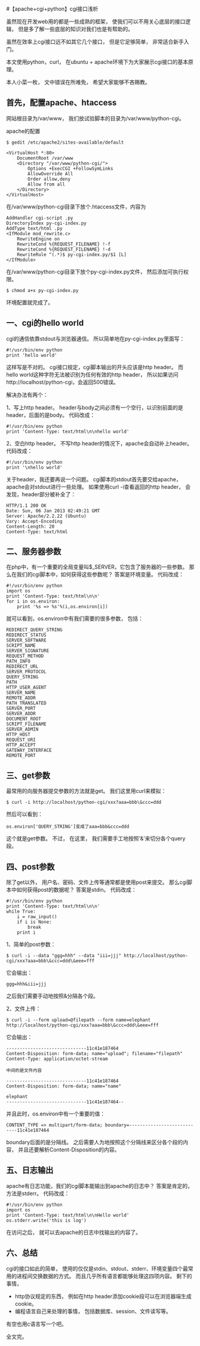 #【apache+cgi+python】cgi接口浅析

虽然现在开发web用的都是一些成熟的框架，
使我们可以不用关心底层的接口逻辑，
但是多了解一些底层的知识对我们也是有帮助的。

虽然在效率上cgi接口远不如其它几个接口，
但是它足够简单，
非常适合新手入门。

本文使用python，curl，
在ubuntu + apache环境下为大家展示cgi接口的基本原理。

本人小菜一枚，
文中错误在所难免，
希望大家能够不吝赐教。

## 首先，配置apache、htaccess
网站根目录为/var/www，
我们放试验脚本的目录为/var/www/python-cgi。

apache的配置

	$ gedit /etc/apache2/sites-available/default

	<VirtualHost *:80>
		DocumentRoot /var/www
		<Directory "/var/www/python-cgi/">
			Options +ExecCGI +FollowSymLinks
			AllowOverride All
			Order allow,deny
			Allow from all
		</Directory>
	</VirtualHost>

在/var/www/python-cgi目录下放个.htaccess文件，内容为

	AddHandler cgi-script .py
	DirectoryIndex py-cgi-index.py
	AddType text/html .py
	<IfModule mod_rewrite.c>
		RewriteEngine on
		RewriteCond %{REQUEST_FILENAME} !-f
		RewriteCond %{REQUEST_FILENAME} !-d
		RewriteRule ^(.*)$ py-cgi-index.py/$1 [L]
	</IfModule>

在/var/www/python-cgi目录下放个py-cgi-index.py文件，
然后添加可执行权限。

	$ chmod a+x py-cgi-index.py

环境配置就完成了。

## 一、cgi的hello world
cgi的通信依靠stdout与浏览器通信。
所以简单地在py-cgi-index.py里面写：

	#!/usr/bin/env python
	print 'hello world'

这样写是不对的。
cgi接口规定，cgi脚本输出的开头应该是http header。
而hello world这种字符无法被识别为任何有效的http header，
所以如果访问http://localhost/python-cgi，会返回500错误。

解决办法有两个：

1、写上http header。
header与body之间必须有一个空行，以识别前面的是header，后面的是body。
代码改成：

	#!/usr/bin/env python
	print 'Content-Type: text/html\n\nhello world'

2、空白http header。
不写http header的情况下，apache会自动补上header。
代码改成：

	#!/usr/bin/env python
	print '\nhello world'

关于header，我还要再说一个问题。
cgi脚本的stdout首先要交给apache，
apache会对stdout进行一些处理。
如果使用curl -i查看返回的http header，
会发现，header部分被补全了：

	HTTP/1.1 200 OK
	Date: Sun, 06 Jan 2013 02:49:21 GMT
	Server: Apache/2.2.22 (Ubuntu)
	Vary: Accept-Encoding
	Content-Length: 20
	Content-Type: text/html

## 二、服务器参数
在php中，有一个重要的全局变量叫$_SERVER，它包含了服务器的一些参数。
那么在我们的cgi脚本中，如何获得这些参数呢？
答案是环境变量。
代码改成：

	#!/usr/bin/env python
	import os
	print 'Content-Type: text/html\n\n'
	for i in os.environ:
		print '%s => %s'%(i,os.environ[i])
就可以看到，os.environ中有我们需要的很多参数，
包括：

	REDIRECT_QUERY_STRING
	REDIRECT_STATUS
	SERVER_SOFTWARE
	SCRIPT_NAME
	SERVER_SIGNATURE
	REQUEST_METHOD
	PATH_INFO
	REDIRECT_URL
	SERVER_PROTOCOL
	QUERY_STRING
	PATH
	HTTP_USER_AGENT
	SERVER_NAME
	REMOTE_ADDR
	PATH_TRANSLATED
	SERVER_PORT
	SERVER_ADDR
	DOCUMENT_ROOT
	SCRIPT_FILENAME
	SERVER_ADMIN
	HTTP_HOST
	REQUEST_URI
	HTTP_ACCEPT
	GATEWAY_INTERFACE
	REMOTE_PORT

## 三、get参数
最常用的向服务器提交参数的方法就是get。
我们这里用curl来模拟：

	$ curl -i http://localhost/python-cgi/xxx?aaa=bbb\&ccc=ddd
然后可以看到：

	os.environ['QUERY_STRING']变成了aaa=bbb&ccc=ddd
这个就是get参数。
不过，
在这里，
我们需要手工地按照'&'来切分各个query段。

## 四、post参数
除了get以外，
用户名、密码、文件上传等通常都是使用post来提交。
那么cgi脚本中如何获得post的数据呢？
答案是stdin。
代码改成：

	#!/usr/bin/env python
	print 'Content-Type: text/html\n\n'
	while True:
		i = raw_input()
		if i is None:
			break
		print i

1、简单的post参数：

	$ curl -i --data "ggg=hhh" --data "iii=jjj" http://localhost/python-cgi/xxx?aaa=bbb\&ccc=ddd\&eee=fff
它会输出：

	ggg=hhh&iii=jjj
之后我们需要手动地按照&分隔各个段。

2、文件上传：

	$ curl -i --form upload=@filepath --form name=elephant http://localhost/python-cgi/xxx?aaa=bbb\&ccc=ddd\&eee=fff
它会输出：

	------------------------------11c41e187464
	Content-Disposition: form-data; name="upload"; filename="filepath"
	Content-Type: application/octet-stream
	
	中间的是文件内容
	
	------------------------------11c41e187464
	Content-Disposition: form-data; name="name"
	
	elephant
	------------------------------11c41e187464--
并且此时，os.environ中有一个重要的值：

	CONTENT_TYPE => multipart/form-data; boundary=----------------------------11c41e187464
boundary后面的是分隔线。
之后需要人为地按照这个分隔线来区分各个段的内容，
并且还要解析Content-Disposition的内容。

## 五、日志输出
apache有日志功能，我们的cgi脚本能输出到apache的日志中？
答案是肯定的，方法是stderr。
代码改成：

	#!/usr/bin/env python
	import os
	print 'Content-Type: text/html\n\nHello world'
	os.stderr.write('this is log')
在访问之后，
就可以去apache的日志中找输出的内容了。

## 六、总结
cgi的接口如此的简单，
使用的仅仅是stdin、stdout、stderr、环境变量四个最常用的进程间交换数据的方式。
而且几乎所有语言都能够处理这四项内容。
剩下的事情，

* http协议规定的东西，
例如在http header添加cookie段可以在浏览器端生成cookie。
* 编程语言自己来处理的事情，
包括数据库、session、文件读写等。

有空也用c语言写一个吧。

全文完。
